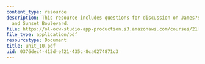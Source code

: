 ```yaml
---
content_type: resource
description: This resource includes questions for discussion on James?s Tale nested,
  and Sunset Boulevard.
file: https://ol-ocw-studio-app-production.s3.amazonaws.com/courses/21l-706-studies-in-film-fall-2005/0376dec4413def21435c8ca0274871c3_unit_10.pdf
file_type: application/pdf
resourcetype: Document
title: unit_10.pdf
uid: 0376dec4-413d-ef21-435c-8ca0274871c3
---
```

